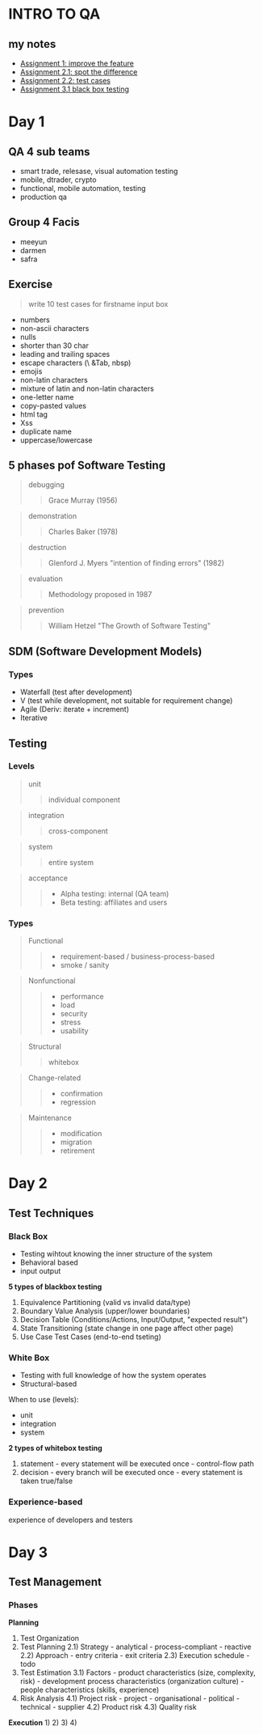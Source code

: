 # INTRO TO  QA
## my notes
- [Assignment 1: improve the feature](https://github.com/shontzu/Intro_to_QA/blob/main/Assignment1.md) 
- [Assignment 2.1: spot the difference](https://docs.google.com/document/d/1Rm1QN7JzU1O7Ed5TiAEghGwDNRv5ZRSQMu_KQn9zqH4/edit?usp=sharing)
- [Assignment 2.2: test cases](https://github.com/shontzu/Intro_to_QA/blob/main/Assignment2.2.md)
- [Assignment 3.1 black box testing](https://docs.google.com/document/d/1CwxYyhaIYi5KdwYWNYCb9yS66o4W6yHHEjjdZ0LzO04/edit)

# Day 1
## QA 4 sub teams
- smart trade, relesase, visual automation testing
- mobile, dtrader, crypto
- functional, mobile automation, testing
- production qa

## Group 4 Facis
- meeyun
- darmen
- safra

## Exercise
> write 10 test cases for firstname input box
- numbers
- non-ascii characters
- nulls
- shorter than 30 char
- leading and trailing spaces
- escape characters (\ &Tab, nbsp)
- emojis
- non-latin characters
- mixture of latin and non-latin characters
- one-letter name
- copy-pasted values
- html tag
- Xss
- duplicate name
- uppercase/lowercase

## 5 phases pof Software Testing
> debugging
>> Grace Murray (1956)

> demonstration
>> Charles Baker (1978)

> destruction
>> Glenford J. Myers "intention of finding errors" (1982)

> evaluation
>> Methodology proposed in 1987

> prevention
>> William Hetzel "The Growth of Software Testing"

## SDM (Software Development Models)
### Types
- Waterfall (test after development)
- V (test while development, not suitable for requirement change)
- Agile (Deriv: iterate + increment)
- Iterative

## Testing
### Levels
> unit
>> individual component

> integration
>> cross-component

> system
>> entire system

> acceptance
>> - Alpha testing: internal (QA team)
>> - Beta testing: affiliates and users

### Types
> Functional
>> - requirement-based /  business-process-based
>> - smoke / sanity


> Nonfunctional
>> - performance
>> - load
>> - security
>> - stress
>> - usability

> Structural
>> whitebox

> Change-related
>> - confirmation
>> - regression

> Maintenance
>> - modification
>> - migration
>> - retirement

# Day 2
## Test Techniques
### Black Box
- Testing wihtout knowing the inner structure of the system
- Behavioral based
- input output

**5 types of blackbox testing**
1) Equivalence Partitioning (valid vs invalid data/type)
2) Boundary Value Analysis (upper/lower boundaries)
3) Decision Table (Conditions/Actions, Input/Output, "expected result")
4) State Transitioning (state change in one page affect other page)
5) Use Case Test Cases (end-to-end tseting)

### White Box
- Testing with full knowledge of how the system operates
- Structural-based

When to use (levels):
- unit
- integration
- system

**2 types of whitebox testing**
1) statement 
        - every statement will be executed once
        - control-flow path
2) decision
        - every branch will be executed once
        - every statement is taken true/false

### Experience-based
experience of developers and testers


# Day 3
## Test Management
### Phases
**Planning**
1) Test Organization
2) Test Planning
        2.1) Strategy
                - analytical
                - process-compliant
                - reactive
        2.2) Approach
                - entry criteria
                - exit criteria
        2.3) Execution schedule
                - todo
3) Test Estimation
        3.1) Factors
                - product characteristics (size, complexity, risk)
                - development process characteristics (organization culture)
                - people characteristics (skills, experience)
4) Risk Analysis
        4.1) Project risk
                - project
                - organisational
                - political
                - technical
                - supplier
        4.2) Product risk
        4.3) Quality risk

**Execution**
1)
2)
3)
4)


